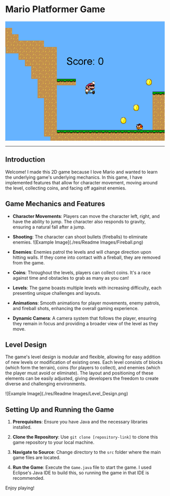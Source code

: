 # Mario Platformer Game
![Example Image](./res/Readme_Images/Game.png)


---

## Introduction

Welcome! I made this 2D game because I love Mario and wanted to learn the underlying game's underlying mechanics. In this game, I have implemented features that allow for character movement, moving around the level, collecting coins, and facing off against enemies. 

## Game Mechanics and Features

- **Character Movements**: Players can move the character left, right, and have the ability to jump. The character also responds to gravity, ensuring a natural fall after a jump.
  
- **Shooting**: The character can shoot bullets (fireballs) to eliminate enemies.
![Example Image](./res/Readme Images/Fireball.png)
  
- **Enemies**: Enemies patrol the levels and will change direction upon hitting walls. If they come into contact with a fireball, they are removed from the game.
  
- **Coins**: Throughout the levels, players can collect coins. It's a race against time and obstacles to grab as many as you can!
  
- **Levels**: The game boasts multiple levels with increasing difficulty, each presenting unique challenges and layouts.
  
- **Animations**: Smooth animations for player movements, enemy patrols, and fireball shots, enhancing the overall gaming experience.
  
- **Dynamic Camera**: A camera system that follows the player, ensuring they remain in focus and providing a broader view of the level as they move.

## Level Design

The game's level design is modular and flexible, allowing for easy addition of new levels or modification of existing ones. Each level consists of blocks (which form the terrain), coins (for players to collect), and enemies (which the player must avoid or eliminate). The layout and positioning of these elements can be easily adjusted, giving developers the freedom to create diverse and challenging environments.

![Example Image](./res/Readme Images/Level_Design.png)


## Setting Up and Running the Game

1. **Prerequisites**: Ensure you have Java and the necessary libraries installed.
  
2. **Clone the Repository**: Use `git clone [repository-link]` to clone this game repository to your local machine.
  
3. **Navigate to Source**: Change directory to the `src` folder where the main game files are located.
  
4. **Run the Game**: Execute the `Game.java` file to start the game. I used Eclipse's Java IDE to build this, so running the game in that IDE is recommended. 

Enjoy playing!


